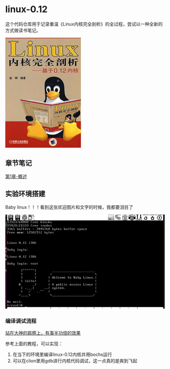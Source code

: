 # linux-0.12

这个代码仓库用于记录重温《Linux内核完全剖析》的全过程，尝试以一种全新的方式做读书笔记。

![封面图片](image/1528507608975.png)

## 章节笔记

[第1章-概述](chapter1/note.md)

## 实验环境搭建

Baby linux！！！看到这张欢迎图片和文字的时候，我都要泪目了

![Alt text](image/baby_linux.png)


### 编译调试流程

[站在大神的肩膀上，有事半功倍的效果](https://github.com/ultraji/linux-0.12)

参考上面的教程，可以实现：
1. 在当下的环境里编译linux-0.12内核并用bochs运行
2. 可以在clion里用gdb进行内核代码调试，这一点真的是爽到飞起